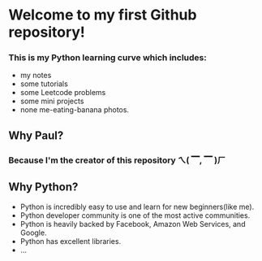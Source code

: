 # Welcome to my first Github repository!
### This is my Python learning curve which includes:
- my notes
- some tutorials
- some Leetcode problems
- some mini projects
- none me-eating-banana photos.
## Why Paul?
### Because I'm the creator of this repository ㄟ( ▔, ▔ )ㄏ
## Why Python?
- Python is incredibly easy to use and learn for new beginners(like me).
- Python developer community is one of the most active communities.
- Python is heavily backed by Facebook, Amazon Web Services, and Google.
- Python has excellent libraries.
- ...

